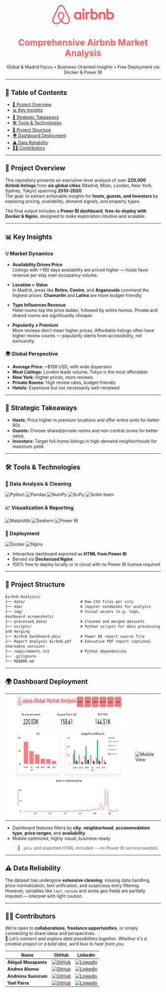 <p align="center">
  <img src="img/logo2.png" alt="Airbnb Logo" width="200"/>
</p>

<h1 align="center" style="color: #FF5A5F;">Comprehensive Airbnb Market Analysis</h1>

<p align="center">
  Global & Madrid Focus • Business-Oriented Insights • Free Deployment via Docker & Power BI
</p>

---

## 🧭 Table of Contents

- [📌 Project Overview](#-project-overview)
- [📊 Key Insights](#-key-insights)
- [🎯 Strategic Takeaways](#-strategic-takeaways)
- [🛠️ Tools & Technologies](#-tools-&-technologies)
- [📁 Project Structure](#-project-structure)
- [🌍 Dashboard Deployment](#-dashboard-deployment)
- [⚠️ Data Reliability](#️-data-reliability)
- [👩‍💻 Contributors](#-contributors)

---

## 📌 Project Overview

This repository presents an executive-level analysis of over **220,000 Airbnb listings** from **six global cities** (Madrid, Milan, London, New York, Sydney, Tokyo) spanning **2010–2020**.  
The goal: to extract actionable insights for **hosts, guests, and investors** by exploring pricing, availability, demand signals, and property types.

The final output includes a **Power BI dashboard**, **free-to-deploy with Docker & Nginx**, designed to make exploration intuitive and scalable.

---

## 📊 Key Insights

### 💡 Market Dynamics

- **Availability Drives Price**  
  Listings with >180 days availability are priced higher — hosts favor revenue per stay over occupancy volume.

- **Location = Value**  
  In Madrid, areas like **Retiro**, **Centro**, and **Arganzuela** command the highest prices. **Chamartín** and **Latina** are more budget-friendly.

- **Type Influences Revenue**  
  Hotel rooms top the price ladder, followed by entire homes. Private and shared rooms are significantly cheaper.

- **Popularity ≠ Premium**  
  More reviews don’t mean higher prices. Affordable listings often have higher review counts — popularity stems from accessibility, not exclusivity.

### 🌍 Global Perspective

- **Average Price:** ~$158 USD, with wide dispersion
- **Most Listings:** London leads volume; Tokyo is the most affordable
- **New York:** Higher prices, more reviews
- **Private Rooms:** High review rates, budget-friendly
- **Hotels:** Expensive but not necessarily well-reviewed

---

## 🎯 Strategic Takeaways

- **Hosts:** Price higher in premium locations and offer entire units for better ROI.
- **Guests:** Choose shared/private rooms and non-central zones for better value.
- **Investors:** Target full-home listings in high-demand neighborhoods for maximum yield.

---

## 🛠️ Tools & Technologies

### 🔎 Data Analysis & Cleaning

![Python](https://img.shields.io/badge/-Python-3776AB?logo=python&logoColor=white)
![Pandas](https://img.shields.io/badge/-Pandas-150458?logo=pandas&logoColor=white)
![NumPy](https://img.shields.io/badge/-NumPy-013243?logo=numpy&logoColor=white)
![SciPy](https://img.shields.io/badge/-SciPy-8CAAE6?logo=scipy&logoColor=white)
![Scikit-learn](https://img.shields.io/badge/-Scikit--learn-F7931E?logo=scikit-learn&logoColor=white)

### 📈 Visualization & Reporting

![Matplotlib](https://img.shields.io/badge/-Matplotlib-11557C?logo=matplotlib&logoColor=white)
![Seaborn](https://img.shields.io/badge/-Seaborn-2D3E50?logo=seaborn&logoColor=white)
![Power BI](https://img.shields.io/badge/-Power%20BI-F2C811?logo=powerbi&logoColor=black)

### 🐳 Deployment

![Docker](https://img.shields.io/badge/-Docker-2496ED?logo=docker&logoColor=white)
![Nginx](https://img.shields.io/badge/-Nginx-009639?logo=nginx&logoColor=white)
- Interactive dashboard exported as **HTML from Power BI**
- Served via **Dockerized Nginx**
- 100% free to deploy locally or in cloud with no Power BI license required

---

## 📁 Project Structure

```
Airbnb-Analysis/
├── data/                         # Raw CSV files per city
├── eda/                          # Jupyter notebooks for analysis
├── img/                          # Visual assets (e.g. logo, dashboard screenshots)
├── processed_data/               # Cleaned and merged datasets
├── scripts/                      # Python scripts for data processing and merging
├── Airbnb Dashboard.pbix         # Power BI report source file
├── Report Analysis Airbnb.pdf    # Executive PDF report (optional shareable version)
├── requirements.txt              # Python dependencies
├── .gitignore
└── README.md

```

---

## 🌍 Dashboard Deployment

<p align="center">
  <table>
    <tr>
      <td><img src="img/dashboard1.png" alt="Main Dashboard" height="400"/></td>
      <td><img src="img/Dashboard-movil.gif" alt="Mobile View" height="400"/></td>
    </tr>
  </table>
</p>

- Dashboard features filters by **city**, **neighborhood**, **accommodation type**, **price ranges**, and **availability**
- Mobile-optimized, highly visual, business-ready

> 🧪 `.pbix` and exported HTML included — no Power BI service needed.

---

## ⚠️ Data Reliability

The dataset has undergone **extensive cleaning**: missing data handling, price normalization, text unification, and suspicious entry filtering.  
However, variables like `last_review` and some geo fields are partially imputed — interpret with light caution.

---
## 👩‍💻 Contributors

We’re open to **collaborations**, **freelance opportunities**, or simply connecting to share ideas and perspectives.  
🤝 *Let’s connect and explore data possibilities together. Whether it's a creative project or a bold idea, we’d love to hear from you.*


| Name | GitHub | LinkedIn |
|------|--------|----------|
| **Abigail Masapanta** | [![GitHub](https://img.shields.io/badge/GitHub-f56a79?logo=github&logoColor=white)](https://github.com/abbyenredes) | [![LinkedIn](https://img.shields.io/badge/LinkedIn-0A66C2?logo=linkedin&logoColor=white)](https://www.linkedin.com/in/abigailmasapanta/) |
| **Andrea Alonso** | [![GitHub](https://img.shields.io/badge/GitHub-f56a79?logo=github&logoColor=white)](https://github.com/andalons) | [![LinkedIn](https://img.shields.io/badge/LinkedIn-0A66C2?logo=linkedin&logoColor=white)](https://www.linkedin.com/in/andrea-alonso-g/) |
| **Andreina Suescum** | [![GitHub](https://img.shields.io/badge/GitHub-f56a79?logo=github&logoColor=white)](https://github.com/mariasuescum) | [![LinkedIn](https://img.shields.io/badge/LinkedIn-0A66C2?logo=linkedin&logoColor=white)](https://www.linkedin.com/in/andreina-suescum/) |
| **Yael Parra** | [![GitHub](https://img.shields.io/badge/GitHub-f56a79?logo=github&logoColor=white)](https://github.com/Yael-Parra) | [![LinkedIn](https://img.shields.io/badge/LinkedIn-0A66C2?logo=linkedin&logoColor=white)](https://www.linkedin.com/in/yael-parra/) |




